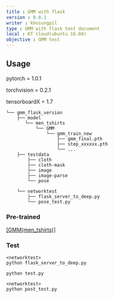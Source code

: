 ```yaml
---
title : GMM with flask
version : 0.0.1
writer : khosungpil
type : GMM with flask test document
local : KT cloud(ubuntu 16.04)
objective : GMM test
---
```


## Usage ##
pytorch = 1.0.1

torchvision = 0.2.1

tensorboardX = 1.7

~~~
└── gmm_flask_version
    ├── model
       └── men_tshirts
           └── GMM
               └── gmm_train_new
                   ├── gmm_final.pth    
                   ├── step_xxxxxx.pth
                   └── ...
    ├── testdata
        ├── cloth
        ├── cloth-mask
        ├── image
        ├── image-parse
        └── pose

    └── networktest
        ├── flask_server_to_deep.py
        └── pose_test.py
~~~

### Pre-trained ###
<a href="https://drive.google.com/file/d/18DJQHqWoq9my6mN_ocyyGrtNyVm6FNNL/view?usp=sharing">[GMM(men_tshirts)]</a>

### Test ###
~~~
<networktest>
python flask_server_to_deep.py
~~~
~~~
python test.py
~~~
~~~
<networktest>
python post_test.py
~~~